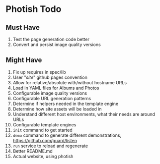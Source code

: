 # Photish Todo

## Must Have

1. Test the page generation code better
1. Convert and persist image quality versions

## Might Have

1. Fix up requires in spec/lib
1. User "_site_" github pages convention
1. Allow for relative/absolute with/without hostname URLs
1. Load in YAML files for Albums and Photos
1. Configurable image quality versions
1. Configurable URL generation patterns
1. Determine if helpers needed in the template engine
1. Determine how site assets will be loaded in
1. Understand different host environments, what their needs are around URLs
1. Configurable template engines
1. `init` command to get started
1. `demo` command to generate different demonstrations, https://github.com/guard/listen
1. `run` service to reload and regenerate
1. Better README.md
1. Actual website, using photish
